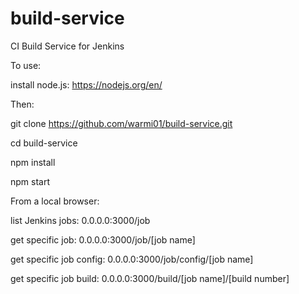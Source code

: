 # build-service
CI Build Service for Jenkins

To use:

install node.js: https://nodejs.org/en/

Then:

git clone https://github.com/warmi01/build-service.git

cd build-service

npm install

npm start


From a local browser:

list Jenkins jobs: 0.0.0.0:3000/job

get specific job: 0.0.0.0:3000/job/[job name]

get specific job config: 0.0.0.0:3000/job/config/[job name]

get specific job build: 0.0.0.0:3000/build/[job name]/[build number]

